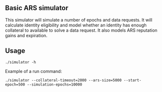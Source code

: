 ## Basic ARS simulator

This simulator will simulate a number of epochs and data requests. It will calculate identity eligibility and model whether an identity has enough collateral to available to solve a data request. It also models ARS reputation gains and expiration.

## Usage

```
./simulator -h
```

Example of a run command:
```
./simulator --collateral-timeout=2000 --ars-size=5000 --start-epoch=500 --simulation-epochs=10000
```
